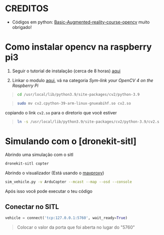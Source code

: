 # CREDITOS

* Códigos em python: [Basic-Augmented-reality-course-opencv](https://github.com/Asadullah-Dal17/Basic-Augmented-reality-course-opencv) muito obrigado!


# Como instalar opencv na raspberry pi3

1. Seguir o tutorial de instalação (cerca de 8 horas) [aqui](https://linuxize.com/post/how-to-install-opencv-on-raspberry-pi/)



2. Linkar o modulo [aqui](https://pyimagesearch.com/2019/09/16/install-opencv-4-on-raspberry-pi-4-and-raspbian-buster/), vá na categoria *Sym-link your OpenCV 4 on the Raspberry Pi*


> ```bash
> cd /usr/local/lib/python3.9/site-packages/cv2/python-3.9
> ```

> ```bash
> sudo mv cv2.cpython-39-arm-linux-gnueabihf.so cv2.so
> ```

copiando o link ```cv2.so``` para o diretorio que você estiver

>```bash
>ln -s /usr/local/lib/python3.9/site-packages/cv2/python-3.9/cv2.so cv2.so
> ```


# Simulando com o [dronekit-sitl]

Abrindo uma simulação com o sitl
```bash
dronekit-sitl copter
```

Abrindo o visualizador (Está usando o [mavproxy](https://github.com/ArduPilot/MAVProxy))
```bash
sim_vehicle.py -v ArduCopter --mcast --map --osd --console
```

Após isso você pode executar o teu código

## **Conectar no SITL**
```python
vehicle = connect('tcp:127.0.0.1:5760', wait_ready=True)
```
>Colocar o valor da porta que foi aberta no lugar do "5760"

